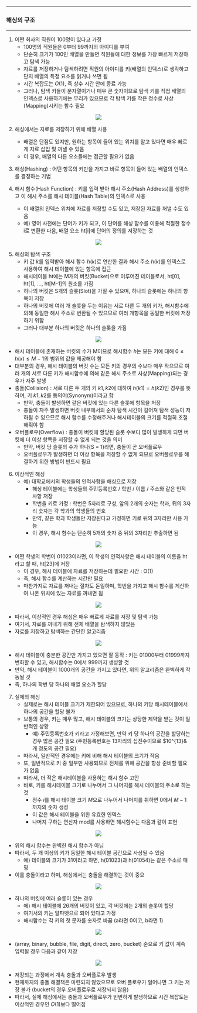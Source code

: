 -----
### 해싱의 구조
-----
1. 어떤 회사의 직원이 100명이 있다고 가정
   - 100명의 직원들은 0부터 99까지의 아이디를 부여
   - 단순히 크기가 100인 배열을 만들면 직원들에 대한 정보를 가장 빠르게 저장하고 탐색 가능
   - 자료를 저장하거나 탐색하려면 직원의 아이디를 키(배열의 인덱스)로 생각하고 단지 배열의 특정 요소를 읽거나 쓰면 됨
   - 시간 복잡도는 $O(1)$, 즉 상수 시간 안에 종료 가능
   - 그러나, 탐색 키들이 문자열이거나 매우 큰 숫자이므로 탐색 키를 직접 배열의 인덱스로 사용하기에는 무리가 있으므로 각 탐색 키를 작은 정수로 사상(Mapping)시키는 함수 필요
<div align="center">
<img src="https://github.com/user-attachments/assets/9c29b869-c595-4c18-a7bf-5aaa9bdefee8">
</div>

2. 해싱에서는 자료를 저장하기 위해 배열 사용
   - 배열은 단점도 있지만, 원하는 항목이 들어 있는 위치를 알고 있다면 매우 빠르게 자료 삽입 및 꺼낼 수 있음
   - 이 경우, 배열의 다른 요소들에는 접근할 필요가 없음

3. 해싱(Hashing) : 어떤 항목의 키만을 가지고 바로 항목이 들어 있는 배열의 인덱스를 결정하는 기법
4. 해시 함수(Hash Function) : 키를 입력 받아 해시 주소(Hash Address)를 생성하고 이 해시 주소를 해시 테이블(Hash Table)의 인덱스로 사용
   - 이 배열의 인덱스 위치에 자료를 저장할 수도 있고, 저장된 자료를 꺼낼 수도 있음
   - 예) 영어 사전에는 단어가 키가 되고, 이 단어를 해싱 함수를 이용해 적절한 정수 i로 변환한 다음, 배열 요소 ht[i]에 단어의 정의를 저장하는 것
<div align="center">
<img src="https://github.com/user-attachments/assets/4f394e3a-1523-4c3f-bf9a-e2f2bd2661d3">
</div>

5. 해싱의 탐색 구조
   - 키 값 $k$를 입력받아 해시 함수 $h(k)$로 연산한 결과 해시 주소 $h(k)$를 인덱스로 사용하여 해시 테이블에 있는 항목에 접근
   - 해시테이블 ht에는 M개의 버킷(Bucket)으로 이루어진 테이블로서, ht[0], ht[1], ..., ht[M-1]의 원소를 가짐
   - 하나의 버킷은 S개의 슬롯(Slot)을 가질 수 있으며, 하나의 슬롯에는 하나의 항목이 저장
   - 하나의 버킷에 여러 개 슬롯을 두는 이유는 서로 다른 두 개의 키가, 해시함수에 의해 동일한 해시 주소로 변환될 수 있으므로 여러 개항목을 동일한 버킷에 저장하기 위함
   - 그러나 대부분 하나의 버킷은 하나의 슬롯을 가짐
<div align="center">
<img src="https://github.com/user-attachments/assets/4b5b65fa-a489-42ba-b0b3-52dd680a74c5">
</div>

   - 해시 테이블에 존재하는 버킷의 수가 M이므로 해시함수 $h$는 모든 키에 대해 $0 ≤ h(x) ≤ M-1$의 범위의 값을 제공해야 함
   - 대부분의 경우, 해시 테이블의 버킷 수는 모든 키의 경우의 수보다 매우 작으므로 여러 개의 서로 다른 키가 해시함수에 의해 같은 해시 주소로 사상(Mapping)되는 경우가 자주 발생
   - 충돌(Collision) : 서로 다른 두 개의 키 $k1, k2$에 대하여 $h(k1) = h(k2)$인 경우를 뜻하며, 키 $k1, k2$를 동의어(Synonym)이라고 함
     + 만약, 충돌이 발생하면 같은 버킷에 있는 다른 슬롯에 항목을 저장
     + 충돌이 자주 발생하면 버킷 내부에서의 순차 탐색 시간이 길어져 탐색 성능이 저하될 수 있으므로 해시 함수를 수정해주거나 해시테이블의 크기를 적절히 조절해줘야 함
   - 오버플로우(Overflow) : 충돌이 버킷에 할당된 슬롯 수보다 많이 발생하게 되면 버킷에 더 이상 항목을 저장할 수 없게 되는 것을 의미
     + 만약, 버킷 당 슬롯의 수가 하나(S = 1)라면, 충돌이 곧 오버플로우
     + 오버플로우가 발생하면 더 이상 항목을 저장할 수 없게 되므로 오버플로우를 해결하기 위한 방법이 반드시 필요

6. 이상적인 해싱
   - 예) 대학교에서의 학생들의 인적사항을 해싱으로 저장
     + 해싱 테이블에는 학생들의 주민등록번호 / 학번 / 이름 / 주소와 같은 인적 사항 저장
     + 학번을 키로 가정 : 학번은 5자리로 구성, 앞의 2개의 숫자는 학과, 뒤의 3자리 숫자는 각 학과의 학생들의 번호
     + 만약, 같은 학과 학생들만 저장된다고 가정하면 키로 뒤의 3자리만 사용 가능
     + 이 경우, 해시 함수는 단순히 5개의 숫자 중 뒤의 3자리만 추출하면 됨
<div align="center">
<img src="https://github.com/user-attachments/assets/158dfcac-1f91-4618-86d8-ea412a091fe0">
</div>

   - 어떤 학생의 학번이 01023이라면, 이 학생의 인적사항은 해시 테이블의 이름을 ht라고 할 때, ht[23]에 저장
     + 이 경우, 해시 테이블에 자료를 저장하는데 필요한 시간 : O(1)
     + 즉, 해시 함수를 계산하는 시간만 필요
     + 마찬가지로 자료를 꺼내는 절차도 돋일하며, 학번을 가지고 해시 함수를 게산하여 나온 위치에 있는 자료를 꺼내면 됨

<div align="center">
<img src="https://github.com/user-attachments/assets/87ab32ec-5143-4b3d-8d6c-c406842789d5">
</div>

   - 따라서, 이상적인 경우 해싱은 매우 빠르게 자료를 저장 및 탐색 가능
   - 여기서, 자료를 꺼내기 위해 전체 배열을 탐색하지 않았음
   - 자료를 저장하고 탐색하는 간단한 알고리즘
<div align="center">
<img src="https://github.com/user-attachments/assets/974dc5d2-f656-4627-8f04-e07cf0d252d4">
</div>

   - 해시 테이블이 충분한 공간만 가지고 있으면 잘 동작 : 키는 01000부터 01999까지 변화할 수 있고, 해시함수는 0에서 999까지 생성할 것
   - 만약, 해시 테이블이 1000개의 공간을 가지고 있다면, 위의 알고리즘은 완벽하게 작동될 것
   - 즉, 하나의 학번 당 하나의 배열 요소가 할당

7. 실제의 해싱
   - 실제로는 해시 테이블 크기가 제한되어 있으므로, 하나의 키당 해시테이블에서 하나의 공간을 할당 불가
   - 보통의 경우, 키는 매우 많고, 해시 테이블의 크기는 상당한 제약을 받는 것이 일반적인 상황
     + 예) 주민등록번호가 키라고 가정해보면, 만약 키 당 하나의 공간을 할당하는 경우 많은 공간 필요 (주민등록번호는 13자리의 십진수이므로 $10^{13}&개 정도의 공간 필요)
   - 따라서, 일반적인 경우에는 키에 비해 해시 테이블의 크기가 작음
   - 또, 일반적으로 키 중 일부만 사용되므로 전체를 위해 공간을 항상 준비할 필요가 없음
   - 따라서, 더 작은 해시테이블을 사용하는 해시 함수 고안
   - 바로, 키를 해시테이블 크기로 나누어서 그 나머지를 해시 테이블의 주소로 하는 것
     + 정수 $i$를 해시 테이블 크기 $M$으로 나누어서 나머지를 취하면 0에서 $M - 1$까지의 숫자 생성
     + 이 값은 해시 테이블을 위한 유효한 인덱스
     + 나머지 구하는 연산자 mod를 사용하면 해시함수는 다음과 같이 표현

<div align="center">
<img src="https://github.com/user-attachments/assets/e7a48723-5f1e-4d2d-83be-721ead05ad50">
</div>

   - 위의 해시 함수는 완벽한 해시 함수가 아님
   - 따라서, 두 개 이상의 키가 동일한 해시 테이블 공간으로 사상될 수 있음
     + 예) 테이블의 크기가 31이라고 하면, h(01023)과 h(01054)는 같은 주소로 매핑
   - 이를 충돌이라고 하며, 해싱에서는 충돌을 해결하는 것이 중요

<div align="center">
<img src="https://github.com/user-attachments/assets/21cf9e03-cf08-4b5a-aab2-3359efd1db21">
</div>

   - 하나의 버킷에 여러 슬롯이 있는 경우
     + 에) 해시 테이블에 26개의 버킷이 있고, 각 버킷에는 2개의 슬롯이 할당
     + 여기서의 키는 알파벳으로 되어 있다고 가정
     + 해시함수는 각 키의 첫 문자를 숫자로 바꿈 (a라면 0이고, b라면 1)
<div align="center">
<img src="https://github.com/user-attachments/assets/38fb13f9-4389-432a-8c8b-b8f3c3d0adf4">
</div>

   - (array, binary, bubble, file, digit, direct, zero, bucket) 순으로 키 값이 계속 입력될 경우 다음과 같이 저장
<div align="center">
<img src="https://github.com/user-attachments/assets/1cc33a42-26e9-4165-8578-6378b5ef7283">
</div>

   - 저장되는 과정에서 계속 충돌과 오버플로우 발생
   - 현재까지의 충돌 해결책은 마련되지 않았으므로 오버 플로우가 일어나면 그 키는 저장 불가 (bucket의 경우 오버플로우로 저장되지 않음)
   - 따라서, 실제 해싱에서는 충돌과 오버플로우가 빈번하게 발생하므로 시간 복잡도는 이상적인 경우인 $O(1)$보다 떨어짐


